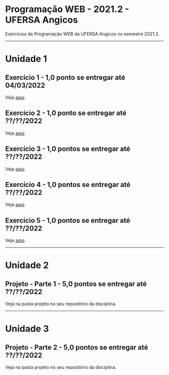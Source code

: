 # Programação WEB - 2021.2 - UFERSA Angicos
Exercícios de Programação WEB da UFERSA Angicos no semestre 2021.2.

---

# Unidade 1

## Exercício 1 - 1,0 ponto se entregar até 04/03/2022
Veja [aqui](u1_exercicio1/).

## Exercício 2 - 1,0 ponto se entregar até ??/??/2022
Veja [aqui](u1_exercicio2/).

## Exercício 3 - 1,0 pontos se entregar até ??/??/2022
Veja [aqui](u1_exercicio3/).

## Exercício 4 - 1,0 pontos se entregar até ??/??/2022
Veja [aqui](u1_exercicio4/).

## Exercício 5 - 1,0 pontos se entregar até ??/??/2022
Veja [aqui](u1_exercicio5/).

---

# Unidade 2
## Projeto - Parte 1 - 5,0 pontos se entregar até ??/??/2022
Veja na pasta projeto no seu repositório da disciplina.

---

# Unidade 3
## Projeto - Parte 2 - 5,0 pontos se entregar até ??/??/2022
Veja na pasta projeto no seu repositório da disciplina.
